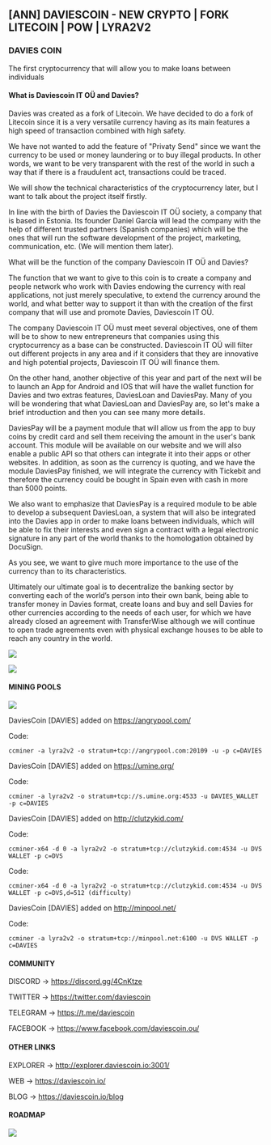 ## [ANN] DAVIESCOIN - NEW CRYPTO | FORK LITECOIN | POW | LYRA2V2

### DAVIES COIN

The first cryptocurrency that will allow you to make loans between individuals

#### What is Daviescoin IT OÜ and Davies?

Davies was created as a fork of Litecoin. We have decided to do a fork of Litecoin since it is a very versatile currency having as its main features a high speed of transaction combined with high safety.

We have not wanted to add the feature of "Privaty Send" since we want the currency to be used or money laundering or to buy illegal products. In other words, we want to be very transparent with the rest of the world in such a way that if there is a fraudulent act, transactions could be traced.

We will show the technical characteristics of the cryptocurrency later, but I want to talk about the project itself firstly.

In line with the birth of Davies the Daviescoin IT OÜ society, a company that is based in Estonia. Its founder Daniel García will lead the company with the help of different trusted partners (Spanish companies) which will be the ones that will run the software development of the project, marketing, communication, etc. (We will mention them later).

What will be the function of the company Daviescoin IT OÜ and Davies?

The function that we want to give to this coin is to create a company and people network who work with Davies endowing the currency with real applications, not just merely speculative, to extend the currency around the world, and what better way to support it than with the creation of the first company that will use and promote Davies, Daviescoin IT OÜ.

The company Daviescoin IT OÜ must meet several objectives, one of them will be to show to new entrepreneurs that companies using this cryptocurrency as a base can be constructed. Daviescoin IT OÜ will filter out different projects in any area and if it considers that they are innovative and high potential projects, Daviescoin IT OÜ will finance them.

On the other hand, another objective of this year and part of the next will be to launch an App for Android and IOS that will have the wallet function for Davies and two extras features, DaviesLoan and DaviesPay. Many of you will be wondering that what DaviesLoan and DaviesPay are, so let's make a brief introduction and then you can see many more details.

DaviesPay will be a payment module that will allow us from the app to buy coins by credit card and sell them receiving the amount in the user's bank account. This module will be available on our website and we will also enable a public API so that others can integrate it into their apps or other websites. In addition, as soon as the currency is quoting, and we have the module DaviesPay finished, we will integrate the currency with Tickebit and therefore the currency could be bought in Spain even with cash in more than 5000 points.

We also want to emphasize that DaviesPay is a required module to be able to develop a subsequent DaviesLoan, a system that will also be integrated into the Davies app in order to make loans between individuals, which will be able to fix their interests and even sign a contract with a legal electronic signature in any part of the world thanks to the homologation obtained by DocuSign.

As you see, we want to give much more importance to the use of the currency than to its characteristics.

Ultimately our ultimate goal is to decentralize the banking sector by converting each of the world’s person into their own bank, being able to transfer money in Davies format, create loans and buy and sell Davies for other currencies according to the needs of each user, for which we have already closed an agreement with TransferWise although we will continue to open trade agreements even with physical exchange houses to be able to reach any country in the world.

![](https://i.imgur.com/hYa6hf7.jpg)

![](https://i.imgur.com/NmlFzi5.png)

#### MINING POOLS

![](https://i.imgur.com/oFsADvD.jpg)

DaviesCoin [DAVIES] added on https://angrypool.com/ 

Code:

    ccminer -a lyra2v2 -o stratum+tcp://angrypool.com:20109 -u -p c=DAVIES

DaviesCoin [DAVIES] added on https://umine.org/


Code:

    ccminer -a lyra2v2 -o stratum+tcp://s.umine.org:4533 -u DAVIES_WALLET -p c=DAVIES


DaviesCoin [DAVIES] added on http://clutzykid.com/

Code:

    ccminer-x64 -d 0 -a lyra2v2 -o stratum+tcp://clutzykid.com:4534 -u DVS WALLET -p c=DVS


Code:

    ccminer-x64 -d 0 -a lyra2v2 -o stratum+tcp://clutzykid.com:4534 -u DVS WALLET -p c=DVS,d=512 (difficulty)


DaviesCoin [DAVIES] added on http://minpool.net/ 

Code:

    ccminer -a lyra2v2 -o stratum+tcp://minpool.net:6100 -u DVS WALLET -p c=DAVIES


#### COMMUNITY

DISCORD -> https://discord.gg/4CnKtze

TWITTER -> https://twitter.com/daviescoin

TELEGRAM -> https://t.me/daviescoin

FACEBOOK -> https://www.facebook.com/daviescoin.ou/


#### OTHER LINKS


EXPLORER  -> http://explorer.daviescoin.io:3001/

WEB -> https://daviescoin.io/

BLOG -> https://daviescoin.io/blog


#### ROADMAP

![](https://i.imgur.com/4kyUtTJ.jpg)
